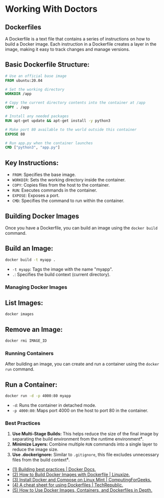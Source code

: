 # Working With Doctors

## Dockerfiles

A Dockerfile is a text file that contains a series of instructions on how to build a Docker image. Each instruction in a Dockerfile creates a layer in the image, making it easy to track changes and manage versions.

## **Basic Dockerfile Structure:**
```dockerfile
# Use an official base image
FROM ubuntu:20.04

# Set the working directory
WORKDIR /app

# Copy the current directory contents into the container at /app
COPY . /app

# Install any needed packages
RUN apt-get update && apt-get install -y python3

# Make port 80 available to the world outside this container
EXPOSE 80

# Run app.py when the container launches
CMD ["python3", "app.py"]
```

## **Key Instructions:**
- `FROM`: Specifies the base image.
- `WORKDIR`: Sets the working directory inside the container.
- `COPY`: Copies files from the host to the container.
- `RUN`: Executes commands in the container.
- `EXPOSE`: Exposes a port.
- `CMD`: Specifies the command to run within the container.

## Building Docker Images

Once you have a Dockerfile, you can build an image using the `docker build` command.

## **Build an Image:**
```bash
docker build -t myapp .
```
- `-t myapp`: Tags the image with the name "myapp".
- `.`: Specifies the build context (current directory).

### Managing Docker Images

## **List Images:**
```bash
docker images
```

## **Remove an Image:**
```bash
docker rmi IMAGE_ID
```

### Running Containers

After building an image, you can create and run a container using the `docker run` command.

## **Run a Container:**
```bash
docker run -d -p 4000:80 myapp
```
- `-d`: Runs the container in detached mode.
- `-p 4000:80`: Maps port 4000 on the host to port 80 in the container.

### Best Practices

1. **Use Multi-Stage Builds:** This helps reduce the size of the final image by separating the build environment from the runtime environment⁴.
2. **Minimize Layers:** Combine multiple `RUN` commands into a single layer to reduce the image size.
3. **Use .dockerignore:** Similar to `.gitignore`, this file excludes unnecessary files from the build context⁴.


- [(1) Building best practices | Docker Docs.](https://docs.docker.com/build/building/best-practices/.)
- [(2) How to Build Docker Images with Dockerfile | Linuxize.](https://linuxize.com/post/how-to-build-docker-images-with-dockerfile/.)
- [(3) Install Docker and Compose on Linux Mint | ComputingForGeeks.](https://computingforgeeks.com/install-docker-docker-compose-on-linux-mint/.)
- [(4) A cheat sheet for using Dockerfiles | TechRepublic.](https://www.techrepublic.com/article/how-to-use-dockerfiles/.)
- [(5) How to Use Docker Images, Containers, and Dockerfiles in Depth.](https://www.linode.com/docs/guides/docker-images-containers-and-dockerfiles-in-depth/.)
